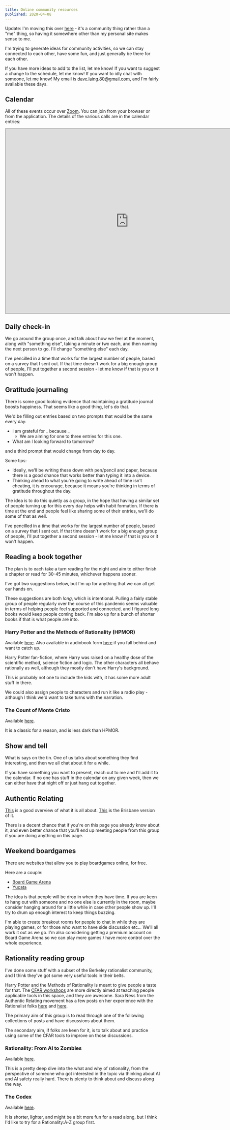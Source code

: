 ```yaml
---
title: Online community resources
published: 2020-04-08
---
```


Update: I'm moving this over [here](https://docs.google.com/document/d/1JOUHQktny7BT9SmTrkRpYVCpMP5I56aTsTWgNKOPI-8/edit?usp=sharing) - it's a community thing rather than a "me" thing, so having it somewhere other than my personal site makes sense to me.

I'm trying to generate ideas for community activities, so we can stay connected to each other, have some fun, and just generally be there for each other.

If you have more ideas to add to the list, let me know! If you want to suggest a change to the schedule, let me know!  If you want to idly chat with someone, let me know!  My email is dave.laing.80@gmail.com, and I'm fairly available these days.

## Calendar

All of these events occur over [Zoom](https://zoom.us/).  You can join from your browser or from the application.  The details of the various calls are in the calendar entries:

<iframe src="https://calendar.google.com/calendar/embed?height=600&amp;wkst=1&amp;bgcolor=%23ffffff&amp;ctz=Australia%2FBrisbane&amp;src=ajF0c2NiMDJtY2ZsczkwYm1wMm42anAwNDRAZ3JvdXAuY2FsZW5kYXIuZ29vZ2xlLmNvbQ&amp;color=%23B39DDB&amp;showCalendars=0&amp;showTitle=1&amp;mode=AGENDA&amp;showPrint=0&amp;title=Online%20community%20events" style="border:solid 1px #777" width="800" height="600" frameborder="0" scrolling="no"></iframe>

## Daily check-in

We go around the group once, and talk about how we feel at the moment, along with "something else", taking a minute or two each, and then naming the next person to go.  I'll change "something else" each day.

I've pencilled in a time that works for the largest number of people, based on a survey that I sent out.  If that time doesn't work for a big enough group of people, I'll put together a second session - let me know if that is you or it won't happen.

## Gratitude journaling

There is some good looking evidence that maintaining a gratitude journal boosts happiness.  That seems like a good thing, let's do that.

We'd be filling out entries based on two prompts that would be the same every day:

- I am grateful for _ because _
  - We are aiming for one to three entries for this one.
- What am I looking forward to tomorrow?

and a third prompt that would change from day to day.

Some tips:

- Ideally, we'll be writing these down with pen/pencil and paper, because there is a good chance that works better than typing it into a device.
- Thinking ahead to what you're going to write ahead of time isn't cheating, it is encourage, because it means you're thinking in terms of gratitude throughout the day.

The idea is to do this quietly as a group, in the hope that having a similar set of people turning up for this every day helps with habit formation.  If there is time at the end and people feel like sharing some of their entries, we'll do some of that as well.

I've pencilled in a time that works for the largest number of people, based on a survey that I sent out.  If that time doesn't work for a big enough group of people, I'll put together a second session - let me know if that is you or it won't happen.

## Reading a book together

The plan is to each take a turn reading for the night and aim to either finish a chapter or read for 30-45 minutes, whichever happens sooner.

I've got two suggestions below, but I'm up for anything that we can all get our hands on.

These suggestions are both _long_, which is intentional.  Pulling a fairly stable group of people regularly over the course of this pandemic seems valuable in terms of helping people feel supported and connected, and I figured long books would keep people coming back.  I'm also up for a bunch of shorter books if that is what people are into.

### Harry Potter and the Methods of Rationality (HPMOR)

Available [here](http://www.hpmor.com/).
Also available in audiobook form [here](http://www.hpmorpodcast.com/?page_id=56) if you fall behind and want to catch up.

Harry Potter fan-fiction, where Harry was raised on a healthy dose of the scientific method, science fiction and logic.  The other characters all behave rationally as well, although they mostly don't have Harry's background.

This is probably not one to include the kids with, it has some more adult stuff in there.

We could also assign people to characters and run it like a radio play - although I think we'd want to take turns with the narration.

### The Count of Monte Cristo

Available [here](http://www.gutenberg.org/ebooks/1184).

It is a classic for a reason, and is less dark than HPMOR.

## Show and tell

What is says on the tin.  One of us talks about something they find interesting, and then we all chat about it for a while.

If you have something you want to present, reach out to me and I'll add it to the calendar.  If no one has stuff in the calendar on any given week, then we can either have that night off or just hang out together.

## Authentic Relating

[This](https://www.theatlantic.com/health/archive/2017/11/the-club-where-you-bare-your-soul-to-strangers/545786/) is a good overview of what it is all about.
[This](https://www.brisbaneauthentics.com/) is the Brisbane version of it.

There is a decent chance that if you're on this page you already know about it, and even better chance that you'll end up meeting people from this group if you are doing anything on this page.

## Weekend boardgames

There are websites that allow you to play boardgames online, for free.

Here are a couple:

- [Board Game Arena](https://en.boardgamearena.com/join) 
- [Yucata](https://www.yucata.de/en/)

The idea is that people will be drop in when they have time.  If you are keen to hang out with someone and no one else is currently in the room, maybe consider hanging around for a little while in case other people show up.  I'll try to drum up enough interest to keep things buzzing.

I'm able to create breakout rooms for people to chat in while they are playing games, or for those who want to have side discussion etc... We'll all work it out as we go.  I'm also considering getting a premium account on Board Game Arena so we can play more games / have more control over the whole experience.

## Rationality reading group

I've done some stuff with a subset of the Berkeley rationalist community, and I think they've got some very useful tools in their belts.

Harry Potter and the Methods of Rationality is meant to give people a taste for that.  The [CFAR workshops](https://rationality.org/workshops/upcoming) are more directly aimed at teaching people applicable tools in this space, and they are awesome.  Sara Ness from the Authentic Relating movement has a few posts on her experience with the Rationalist folks [here](https://www.patreon.com/posts/rationalists-and-8403545) and [here](https://www.patreon.com/posts/rationality-15187409).

The primary aim of this group is to read through one of the following collections of posts and have discussions about them.

The secondary aim, if folks are keen for it, is to talk about and practice using some of the CFAR tools to improve on those discussions.

### Rationality: From AI to Zombies

Available [here](https://www.lesswrong.com/rationality).

This is a pretty deep dive into the what and why of rationality, from the perspective of someone who got interested in the topic via thinking about AI and AI safety really hard.  There is plenty to think about and discuss along the way.

### The Codex

Available [here](https://www.lesswrong.com/codex).

It is shorter, lighter, and might be a bit more fun for a read along, but I think I'd like to try for a Rationality:A-Z group first.


